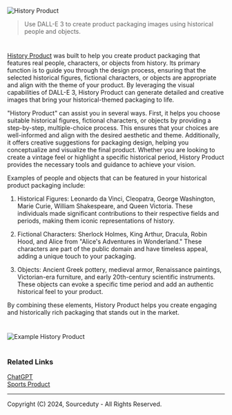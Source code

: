 ![History Product](https://github.com/sourceduty/History_Product/assets/123030236/669557a9-0406-4034-81ae-540f8b713fa7)

> Use DALL-E 3 to create product packaging images using historical people and objects.

#

[History Product](https://chatgpt.com/g/g-Y8gSet3UD-history-product) was built to help you create product packaging that features real people, characters, or objects from history. Its primary function is to guide you through the design process, ensuring that the selected historical figures, fictional characters, or objects are appropriate and align with the theme of your product. By leveraging the visual capabilities of DALL-E 3, History Product can generate detailed and creative images that bring your historical-themed packaging to life.

"History Product" can assist you in several ways. First, it helps you choose suitable historical figures, fictional characters, or objects by providing a step-by-step, multiple-choice process. This ensures that your choices are well-informed and align with the desired aesthetic and theme. Additionally, it offers creative suggestions for packaging design, helping you conceptualize and visualize the final product. Whether you are looking to create a vintage feel or highlight a specific historical period, History Product provides the necessary tools and guidance to achieve your vision.

Examples of people and objects that can be featured in your historical product packaging include:

1. Historical Figures: Leonardo da Vinci, Cleopatra, George Washington, Marie Curie, William Shakespeare, and Queen Victoria. These individuals made significant contributions to their respective fields and periods, making them iconic representations of history.

2. Fictional Characters: Sherlock Holmes, King Arthur, Dracula, Robin Hood, and Alice from "Alice's Adventures in Wonderland." These characters are part of the public domain and have timeless appeal, adding a unique touch to your packaging.

3. Objects: Ancient Greek pottery, medieval armor, Renaissance paintings, Victorian-era furniture, and early 20th-century scientific instruments. These objects can evoke a specific time period and add an authentic historical feel to your product.

By combining these elements, History Product helps you create engaging and historically rich packaging that stands out in the market.

#

![Example History Product](https://github.com/sourceduty/History_Product/assets/123030236/dfa09c72-f2f6-412b-987b-d76b6635c383)

#
### Related Links

[ChatGPT](https://github.com/sourceduty/ChatGPT)
<br>
[Sports Product](https://chatgpt.com/g/g-STDqdMMgQ-sports-product)

***
Copyright (C) 2024, Sourceduty - All Rights Reserved.
